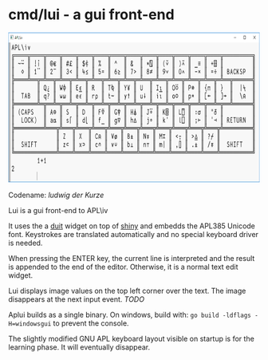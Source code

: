 # cmd/lui - a gui front-end
<p align="center" >
  <img width="760" height="300" src="aplui.png"><br/>
</p>

Codename: *ludwig der Kurze*

Lui is a gui front-end to APL\iv

It uses the a [duit](https://github.com/ktye/duit) widget 
on top of [shiny](https://golang.org/x/exp/shiny) and embedds the APL385 Unicode font.
Keystrokes are translated automatically and no special keyboard
driver is needed.

When pressing the ENTER key, the current line is interpreted
and the result is appended to the end of the editor.
Otherwise, it is a normal text edit widget.

Lui displays image values on the top left corner over the text.
The image disappears at the next input event. *TODO*

Aplui builds as a single binary.
On windows, build with: `go build -ldflags -H=windowsgui` to prevent the console.

The slightly modified GNU APL keyboard layout visible on startup is for the learning phase.
It will eventually disappear.